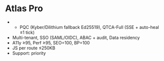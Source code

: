 # Atlas Pro
- + PQC (Kyber/Dilithium fallback Ed25519), QTCA-Full (SSE + auto-heal ≤1 tick)
- Multi-tenant, SSO (SAML/OIDC), ABAC + audit, Data residency
- A11y ≥95, Perf ≥95, SEO=100, BP=100
- JS per route ≤250KB
- Support: priority
